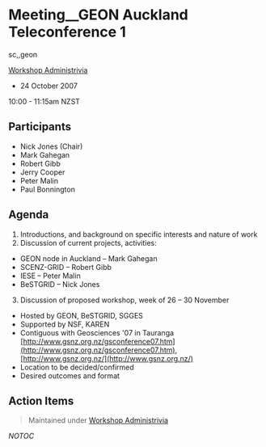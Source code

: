 # Meeting__GEON Auckland Teleconference 1

sc,,geon

[Workshop Administrivia](/wiki/spaces/BeSTGRID/pages/3818228895)

- 24 October 2007

10:00 - 11:15am NZST

## Participants

- Nick Jones (Chair)
- Mark Gahegan
- Robert Gibb
- Jerry Cooper
- Peter Malin
- Paul Bonnington

## Agenda

1. Introductions, and background on specific interests and nature of work
2. Discussion of current projects, activities:
	
- GEON node in Auckland – Mark Gahegan
- SCENZ-GRID – Robert Gibb
- IESE – Peter Malin
- BeSTGRID – Nick Jones
3. Discussion of proposed workshop, week of 26 – 30 November
	
- Hosted by GEON, BeSTGRID, SGGES
- Supported by NSF, KAREN
- Contiguous with Geosciences '07 in Tauranga [http://www.gsnz.org.nz/gsconference07.htm](http://www.gsnz.org.nz/gsconference07.htm), [http://www.gsnz.org.nz/](http://www.gsnz.org.nz/)
- Location to be decided/confirmed
- Desired outcomes and format

## Action Items

>  Maintained under [Workshop Administrivia](/wiki/spaces/BeSTGRID/pages/3818228895)

_*NOTOC*_
